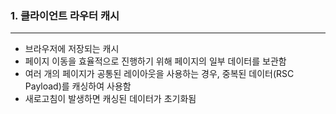 ### 1. 클라이언트 라우터 캐시

---

- 브라우저에 저장되는 캐시
- 페이지 이동을 효율적으로 진행하기 위해 페이지의 일부 데이터를 보관함
- 여러 개의 페이지가 공통된 레이아웃을 사용하는 경우, 중복된 데이터(RSC Payload)를 캐싱하여 사용함
- 새로고침이 발생하면 캐싱된 데이터가 초기화됨
